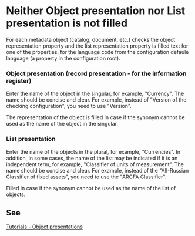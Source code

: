 # Neither Object presentation nor List presentation is not filled

For each metadata object (catalog, document, etc.) checks the object representation property and the list representation property is filled text for one of the properties, for the language code from the configuration defaule language (a property in the configuration root).

### Object presentation (record presentation - for the information register)

Enter the name of the object in the singular, for example, "Currency". The name should be concise and clear. For example, instead of "Version of the checking configuration", you need to use "Version".

The representation of the object is filled in case if the synonym cannot be used as the name of the object in the singular.


### List presentation

Enter the name of the objects in the plural, for example, "Currencies". In addition, in some cases, the name of the list may be indicated if it is an independent term, for example, "Classifier of units of measurement". The name should be concise and clear. For example, instead of the "All-Russian Classifier of fixed assets", you need to use the "ARCFA Classifier".

Filled in case if the synonym cannot be used as the name of the list of objects.

## See

[Tutorials - Object presentations](https://1c-dn.com/library/tutorials/first_application_object_presentations/)